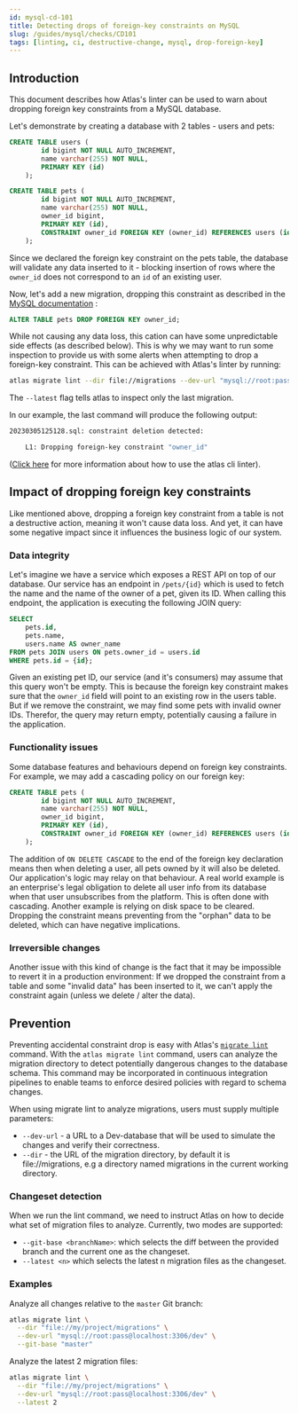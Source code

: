 ```yaml
---
id: mysql-cd-101
title: Detecting drops of foreign-key constraints on MySQL
slug: /guides/mysql/checks/CD101
tags: [linting, ci, destructive-change, mysql, drop-foreign-key]
---
```


## Introduction

This document describes how Atlas's linter can be used to warn about dropping
foreign key constraints from a MySQL database.

Let's demonstrate by creating a database with 2 tables - users and pets:
```sql
CREATE TABLE users (
        id bigint NOT NULL AUTO_INCREMENT,
        name varchar(255) NOT NULL,
        PRIMARY KEY (id)
    );

CREATE TABLE pets (
        id bigint NOT NULL AUTO_INCREMENT,
        name varchar(255) NOT NULL,
        owner_id bigint,
        PRIMARY KEY (id),
        CONSTRAINT owner_id FOREIGN KEY (owner_id) REFERENCES users (id)
    );
```

Since we declared the foreign key constraint on the pets table,
the database will validate any data inserted to it - blocking insertion
of rows where the `owner_id` does not correspond to an `id` of an existing user.

Now, let's add a new migration, dropping this constraint as described in the
[MySQL documentation](https://dev.mysql.com/doc/refman/8.0/en/create-table-foreign-keys.html#:~:text=the%20foreign%20key.-,Dropping%20Foreign%20Key%20Constraints,-You%20can%20drop)
:
```sql
ALTER TABLE pets DROP FOREIGN KEY owner_id;
```

While not causing any data loss, this cation can have some unpredictable side effects
(as described below). This is why we may want to run some inspection to provide us 
with some alerts when attempting to drop a foreign-key constraint.
This can be achieved with Atlas's linter by running:

```bash
atlas migrate lint --dir file://migrations --dev-url "mysql://root:pass@localhost:3306/dev" --latest 1
```
The `--latest` flag tells atlas to inspect only the last migration.

In our example, the last command will produce the following output:
```bash
20230305125128.sql: constraint deletion detected:

	L1: Dropping foreign-key constraint "owner_id"
```

([Click here](/versioned/lint) for more information about how to use the atlas cli linter).

## Impact of dropping foreign key constraints

Like mentioned above, dropping a foreign key constraint from a table is not a destructive
action, meaning it won't cause data loss. And yet, it can have some negative impact since 
it influences the business logic of our system.

### Data integrity

Let's imagine we have a service which exposes a REST API on top of our database.
Our service has an endpoint in `/pets/{id}` which is used to fetch the name and 
the name of the owner of a pet, given its ID.
When calling this endpoint, the application is executing the following JOIN query:

```sql
SELECT
    pets.id,
    pets.name,
    users.name AS owner_name
FROM pets JOIN users ON pets.owner_id = users.id
WHERE pets.id = {id};
```

Given an existing pet ID, our service (and it's consumers) may assume that this
query won't be empty. This is because the foreign key constraint makes sure that
the `owner_id` field will point to an existing row in the users table. But if we
remove the constraint, we may find some pets with invalid owner IDs. Therefor, the 
query may return empty, potentially causing a failure in the application.

### Functionality issues

Some database features and behaviours depend on foreign key constraints. For example,
we may add a cascading policy on our foreign key:

```sql
CREATE TABLE pets (
        id bigint NOT NULL AUTO_INCREMENT,
        name varchar(255) NOT NULL,
        owner_id bigint,
        PRIMARY KEY (id),
        CONSTRAINT owner_id FOREIGN KEY (owner_id) REFERENCES users (id) ON DELETE CASCADE
    );
```

The addition of `ON DELETE CASCADE` to the end of the foreign key declaration means
then when deleting a user, all pets owned by it will also be deleted.
Our application's logic may relay on that behaviour. A real world example
is an enterprise's legal obligation to delete all user info from its database
when that user unsubscribes from the platform. This is often done with cascading.
Another example is relying on disk space to be cleared. Dropping the constraint means
preventing from the "orphan" data to be deleted, which can have negative implications.

### Irreversible changes

Another issue with this kind of change is the fact that it may be impossible to
revert it in a production environment: If we dropped the constraint from a table 
and some "invalid data" has been inserted to it, we can't apply the constraint again
(unless we delete / alter the data).

## Prevention

Preventing accidental constraint drop is easy with Atlas's [`migrate lint`](/versioned/lint)
command. With the `atlas migrate lint` command, users can analyze the migration directory to 
detect potentially dangerous changes to the database schema. This command may be 
incorporated in continuous integration pipelines to enable teams to enforce 
desired policies with regard to schema changes.

When using migrate lint to analyze migrations, users must supply multiple parameters:

* `--dev-url` - a URL to a Dev-database that will be used to simulate the changes and verify their correctness.
* `--dir` - the URL of the migration directory, by default it is file://migrations, e.g a directory named migrations in the current working directory.

### Changeset detection

When we run the lint command, we need to instruct Atlas on how to decide what set of migration files to analyze. 
Currently, two modes are supported:

* `--git-base <branchName>`: which selects the diff between the provided branch and the current one as the changeset.
* `--latest <n>` which selects the latest n migration files as the changeset.

### Examples

Analyze all changes relative to the `master` Git branch:

```bash
atlas migrate lint \
  --dir "file://my/project/migrations" \
  --dev-url "mysql://root:pass@localhost:3306/dev" \
  --git-base "master"
```

Analyze the latest 2 migration files:

```bash
atlas migrate lint \
  --dir "file://my/project/migrations" \
  --dev-url "mysql://root:pass@localhost:3306/dev" \
  --latest 2
```